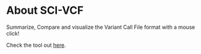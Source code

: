 # About SCI-VCF

Summarize, Compare and visualize the Variant Call File format with a mouse click!

Check the tool out [here](https://github.com/venkatk89/sum_vcf).


